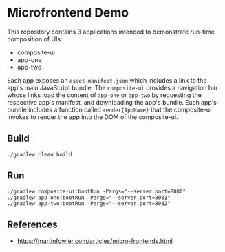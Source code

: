 #   Microfrontend Demo

This repository contains 3 applications intended to demonstrate run-time composition of UIs:
 
- composite-ui
- app-one
- app-two

Each app exposes an `asset-manifest.json` which includes a link to the app's main JavaScript bundle. The `composite-ui` provides a navigation bar whose links load the content of `app-one` or `app-two` by requesting the respective app's manifest, and downloading the app's bundle. Each app's bundle includes a function called `render{AppName}` that the composite-ui invokes to render the app into the DOM of the composite-ui.

##  Build

```shell script
./gradlew clean build
```

##  Run

```shell script
./gradlew composite-ui:bootRun -Pargs="--server.port=8080"
./gradlew app-one:bootRun -Pargs="--server.port=8081"
./gradlew app-two:bootRun -Pargs="--server.port=8082"
```

##  References
- https://martinfowler.com/articles/micro-frontends.html